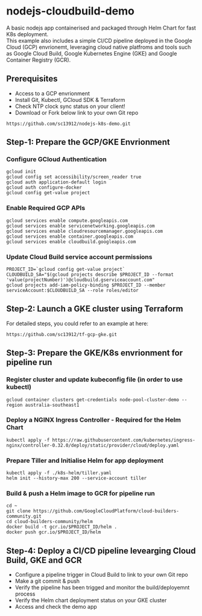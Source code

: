 # nodejs-cloudbuild-demo
A basic nodejs app containerised and packaged through Helm Chart for fast K8s deployment.  
This example also includes a simple CI/CD pipeline deployed in the Google Cloud (GCP) envrionemt, leveraging cloud native platfroms and tools such as Google Cloud Build, Google Kubernetes Engine (GKE) and Google Container Registry (GCR).


## Prerequisites
* Access to a GCP envrionment
* Install Git, Kubectl, GCloud SDK & Terraform
* Check NTP clock sync status on your client!
* Download or Fork below link to your own Git repo
```
https://github.com/sc13912/nodejs-k8s-demo.git
```

## Step-1: Prepare the GCP/GKE Envrionment
### Configure GCloud Authentication
```
gcloud init
gcloud config set accessibility/screen_reader true
gcloud auth application-default login
gcloud auth configure-docker
gcloud config get-value project
```

### Enable Required GCP APIs
```
gcloud services enable compute.googleapis.com
gcloud services enable servicenetworking.googleapis.com
gcloud services enable cloudresourcemanager.googleapis.com
gcloud services enable container.googleapis.com
gcloud services enable cloudbuild.googleapis.com
```

### Update Cloud Build service account permissions
```
PROJECT_ID=`gcloud config get-value project`
CLOUDBUILD_SA="$(gcloud projects describe $PROJECT_ID --format 'value(projectNumber)')@cloudbuild.gserviceaccount.com"
gcloud projects add-iam-policy-binding $PROJECT_ID --member serviceAccount:$CLOUDBUILD_SA --role roles/editor
```


## Step-2: Launch a GKE cluster using Terraform
For detailed steps, you could refer to an example at here:
```
https://github.com/sc13912/tf-gcp-gke.git
```


## Step-3: Prepare the GKE/K8s envrionment for pipeline run
### Register cluster and update kubeconfig file (in order to use kubectl)
``` 
gcloud container clusters get-credentials node-pool-cluster-demo --region australia-southeast1
``` 

### Deploy a NGINX Ingress Controller - Required for the Helm Chart
```
kubectl apply -f https://raw.githubusercontent.com/kubernetes/ingress-nginx/controller-0.32.0/deploy/static/provider/cloud/deploy.yaml  
```

### Prepare Tiller and Initialise Helm for app deployment 
```
kubectl apply -f ./k8s-helm/tiller.yaml
helm init --history-max 200 --service-account tiller
```

### Build & push a Helm image to GCR for pipeline run
```
cd ~
git clone https://github.com/GoogleCloudPlatform/cloud-builders-community.git
cd cloud-builders-community/helm
docker build -t gcr.io/$PROJECT_ID/helm .
docker push gcr.io/$PROJECT_ID/helm
```

## Step-4: Deploy a CI/CD pipeline levearging Cloud Build, GKE and GCR
* Configure a pipeline trigger in Cloud Build to link to your own Git repo
* Make a git commit & push 
* Verify the pipeline has been trigged and monitor the build/deployemnt process 
* Verify the Helm chart deployment status on your GKE cluster
* Access and check the demo app
